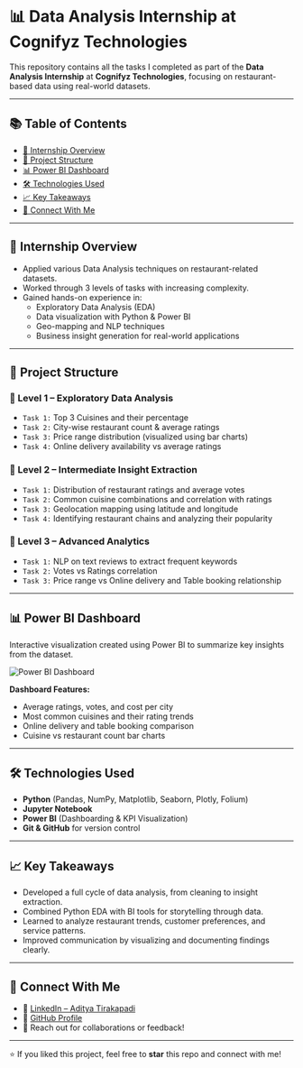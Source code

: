 # 📊 Data Analysis Internship at Cognifyz Technologies

This repository contains all the tasks I completed as part of the **Data Analysis Internship** at **Cognifyz Technologies**, focusing on restaurant-based data using real-world datasets.

---

## 📚 Table of Contents
- [📘 Internship Overview](#-internship-overview)
- [📂 Project Structure](#-project-structure)
- [📊 Power BI Dashboard](#-power-bi-dashboard)
- [🛠️ Technologies Used](#️-technologies-used)
- [📈 Key Takeaways](#-key-takeaways)
- [📎 Connect With Me](#-connect-with-me)

---

## 📘 Internship Overview

- Applied various Data Analysis techniques on restaurant-related datasets.
- Worked through 3 levels of tasks with increasing complexity.
- Gained hands-on experience in:
  - Exploratory Data Analysis (EDA)
  - Data visualization with Python & Power BI
  - Geo-mapping and NLP techniques
  - Business insight generation for real-world applications

---

## 📂 Project Structure

### 🔹 Level 1 – Exploratory Data Analysis
- `Task 1:` Top 3 Cuisines and their percentage
- `Task 2:` City-wise restaurant count & average ratings
- `Task 3:` Price range distribution (visualized using bar charts)
- `Task 4:` Online delivery availability vs average ratings

### 🔹 Level 2 – Intermediate Insight Extraction
- `Task 1:` Distribution of restaurant ratings and average votes
- `Task 2:` Common cuisine combinations and correlation with ratings
- `Task 3:` Geolocation mapping using latitude and longitude
- `Task 4:` Identifying restaurant chains and analyzing their popularity

### 🔹 Level 3 – Advanced Analytics
- `Task 1:` NLP on text reviews to extract frequent keywords
- `Task 2:` Votes vs Ratings correlation
- `Task 3:` Price range vs Online delivery and Table booking relationship

---

## 📊 Power BI Dashboard

Interactive visualization created using Power BI to summarize key insights from the dataset.

![Power BI Dashboard](https://github.com/Aditya181-del/Data-Analysis-Internship-at-Cognifyz-Technologies-/blob/main/240772a0-b4e7-4beb-92de-54f0bdf71004.png)

**Dashboard Features:**
- Average ratings, votes, and cost per city
- Most common cuisines and their rating trends
- Online delivery and table booking comparison
- Cuisine vs restaurant count bar charts

---

## 🛠️ Technologies Used

- **Python** (Pandas, NumPy, Matplotlib, Seaborn, Plotly, Folium)
- **Jupyter Notebook**
- **Power BI** (Dashboarding & KPI Visualization)
- **Git & GitHub** for version control

---

## 📈 Key Takeaways

- Developed a full cycle of data analysis, from cleaning to insight extraction.
- Combined Python EDA with BI tools for storytelling through data.
- Learned to analyze restaurant trends, customer preferences, and service patterns.
- Improved communication by visualizing and documenting findings clearly.

---

## 📎 Connect With Me

- 🔗 [LinkedIn – Aditya Tirakapadi](https://www.linkedin.com/in/aditya-tirakapadi-90a38b26b/)
- 💼 [GitHub Profile](https://github.com/Aditya181-del)
- 📧 Reach out for collaborations or feedback!

---

⭐️ If you liked this project, feel free to **star** this repo and connect with me!

